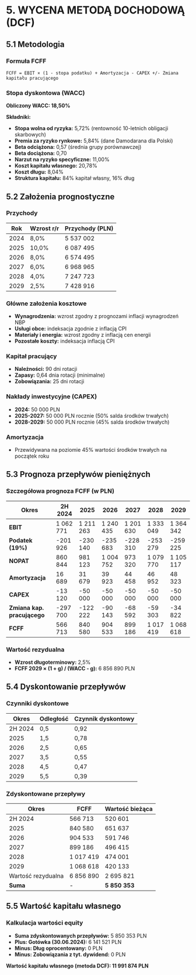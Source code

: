 # 5. WYCENA METODĄ DOCHODOWĄ (DCF)

## 5.1 Metodologia

### Formuła FCFF
```
FCFF = EBIT × (1 - stopa podatku) + Amortyzacja - CAPEX +/- Zmiana kapitału pracującego
```

### Stopa dyskontowa (WACC)
**Obliczony WACC: 18,50%**

**Składniki:**
- **Stopa wolna od ryzyka:** 5,72% (rentowność 10-letnich obligacji skarbowych)
- **Premia za ryzyko rynkowe:** 5,84% (dane Damodarana dla Polski)
- **Beta odciążona:** 0,57 (średnia grupy porównawczej)
- **Beta dociążona:** 0,70
- **Narzut na ryzyko specyficzne:** 11,00%
- **Koszt kapitału własnego:** 20,78%
- **Koszt długu:** 8,04%
- **Struktura kapitału:** 84% kapitał własny, 16% dług

## 5.2 Założenia prognostyczne

### Przychody
| Rok | Wzrost r/r | Przychody (PLN) |
|-----|------------|-----------------|
| 2024 | 8,0% | 5 537 002 |
| 2025 | 10,0% | 6 087 495 |
| 2026 | 8,0% | 6 574 495 |
| 2027 | 6,0% | 6 968 965 |
| 2028 | 4,0% | 7 247 723 |
| 2029 | 2,5% | 7 428 916 |

### Główne założenia kosztowe
- **Wynagrodzenia:** wzrost zgodny z prognozami inflacji wynagrodzeń NBP
- **Usługi obce:** indeksacja zgodnie z inflacją CPI
- **Materiały i energia:** wzrost zgodny z inflacją cen energii
- **Pozostałe koszty:** indeksacja inflacją CPI

### Kapitał pracujący
- **Należności:** 90 dni rotacji
- **Zapasy:** 0,64 dnia rotacji (minimalne)
- **Zobowiązania:** 25 dni rotacji

### Nakłady inwestycyjne (CAPEX)
- **2024:** 50 000 PLN
- **2025-2027:** 50 000 PLN rocznie (50% salda środków trwałych)
- **2028-2029:** 50 000 PLN rocznie (45% salda środków trwałych)

### Amortyzacja
- Przewidywana na poziomie 45% wartości środków trwałych na początek roku

## 5.3 Prognoza przepływów pieniężnych

### Szczegółowa prognoza FCFF (w PLN)

| Okres | 2H 2024 | 2025 | 2026 | 2027 | 2028 | 2029 |
|-------|----------|------|------|------|------|------|
| **EBIT** | 1 062 771 | 1 211 263 | 1 240 435 | 1 201 630 | 1 333 049 | 1 364 342 |
| **Podatek (19%)** | -201 926 | -230 140 | -235 683 | -228 310 | -253 279 | -259 225 |
| **NOPAT** | 860 844 | 981 123 | 1 004 752 | 973 320 | 1 079 770 | 1 105 117 |
| **Amortyzacja** | 16 689 | 31 679 | 39 923 | 44 458 | 46 952 | 48 323 |
| **CAPEX** | -13 120 | -50 000 | -50 000 | -50 000 | -50 000 | -50 000 |
| **Zmiana kap. pracującego** | -297 700 | -122 222 | -90 143 | -68 592 | -59 303 | -34 822 |
| **FCFF** | 566 713 | 840 580 | 904 533 | 899 186 | 1 017 419 | 1 068 618 |

### Wartość rezydualna
- **Wzrost długoterminowy:** 2,5%
- **FCFF 2029 × (1 + g) / (WACC - g):** 6 856 890 PLN

## 5.4 Dyskontowanie przepływów

### Czynniki dyskontowe
| Okres | Odległość | Czynnik dyskontowy |
|-------|-----------|-------------------|
| 2H 2024 | 0,5 | 0,92 |
| 2025 | 1,5 | 0,78 |
| 2026 | 2,5 | 0,65 |
| 2027 | 3,5 | 0,55 |
| 2028 | 4,5 | 0,47 |
| 2029 | 5,5 | 0,39 |

### Zdyskontowane przepływy
| Okres | FCFF | Wartość bieżąca |
|-------|------|-----------------|
| 2H 2024 | 566 713 | 520 601 |
| 2025 | 840 580 | 651 637 |
| 2026 | 904 533 | 591 746 |
| 2027 | 899 186 | 496 415 |
| 2028 | 1 017 419 | 474 001 |
| 2029 | 1 068 618 | 420 133 |
| Wartość rezydualna | 6 856 890 | 2 695 821 |
| **Suma** | - | **5 850 353** |

## 5.5 Wartość kapitału własnego

### Kalkulacja wartości equity
- **Suma zdyskontowanych przepływów:** 5 850 353 PLN
- **Plus: Gotówka (30.06.2024):** 6 141 521 PLN
- **Minus: Dług oprocentowany:** 0 PLN
- **Minus: Zobowiązania z tyt. dywidend:** 0 PLN

**Wartość kapitału własnego (metoda DCF): 11 991 874 PLN**
